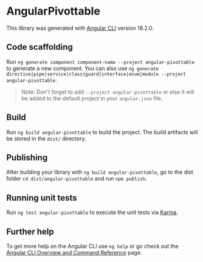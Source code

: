 # AngularPivottable

This library was generated with [Angular CLI](https://github.com/angular/angular-cli) version 18.2.0.

## Code scaffolding

Run `ng generate component component-name --project angular-pivottable` to generate a new component. You can also use `ng generate directive|pipe|service|class|guard|interface|enum|module --project angular-pivottable`.
> Note: Don't forget to add `--project angular-pivottable` or else it will be added to the default project in your `angular.json` file. 

## Build

Run `ng build angular-pivottable` to build the project. The build artifacts will be stored in the `dist/` directory.

## Publishing

After building your library with `ng build angular-pivottable`, go to the dist folder `cd dist/angular-pivottable` and run `npm publish`.

## Running unit tests

Run `ng test angular-pivottable` to execute the unit tests via [Karma](https://karma-runner.github.io).

## Further help

To get more help on the Angular CLI use `ng help` or go check out the [Angular CLI Overview and Command Reference](https://angular.dev/tools/cli) page.
